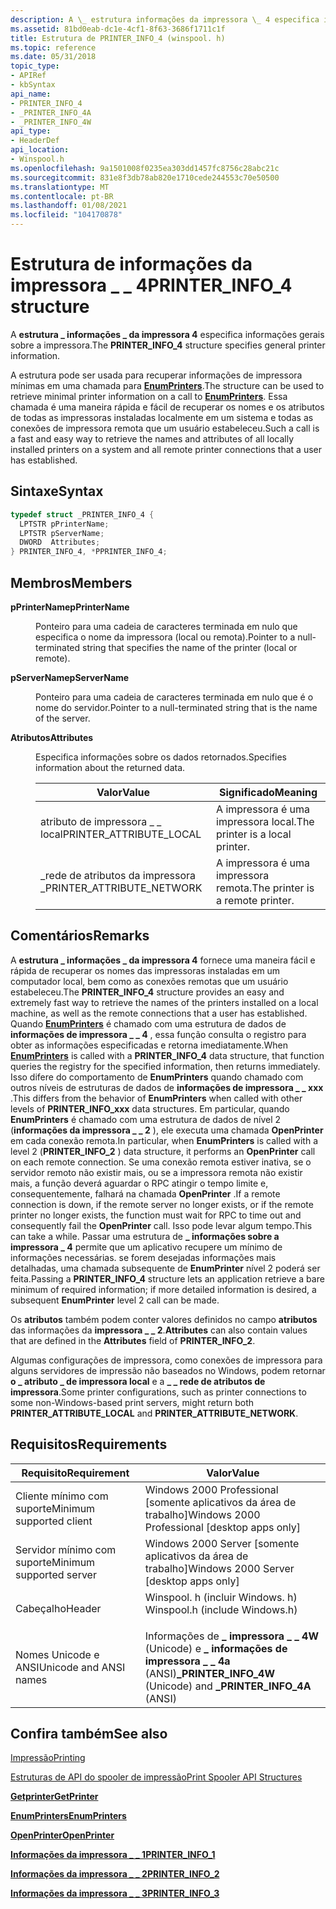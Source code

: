 ```yaml
---
description: A \_ estrutura informações da impressora \_ 4 especifica informações gerais sobre a impressora. A estrutura pode ser usada para recuperar informações de impressora mínimas em uma chamada para EnumPrinters.
ms.assetid: 81bd0eab-dc1e-4cf1-8f63-3686f1711c1f
title: Estrutura de PRINTER_INFO_4 (winspool. h)
ms.topic: reference
ms.date: 05/31/2018
topic_type:
- APIRef
- kbSyntax
api_name:
- PRINTER_INFO_4
- _PRINTER_INFO_4A
- _PRINTER_INFO_4W
api_type:
- HeaderDef
api_location:
- Winspool.h
ms.openlocfilehash: 9a1501008f0235ea303dd1457fc8756c28abc21c
ms.sourcegitcommit: 831e8f3db78ab820e1710cede244553c70e50500
ms.translationtype: MT
ms.contentlocale: pt-BR
ms.lasthandoff: 01/08/2021
ms.locfileid: "104170878"
---
```

# <a name="printer_info_4-structure"></a><span data-ttu-id="ceadf-103">Estrutura de informações da impressora \_ \_ 4</span><span class="sxs-lookup"><span data-stu-id="ceadf-103">PRINTER\_INFO\_4 structure</span></span>

<span data-ttu-id="ceadf-104">A **estrutura \_ informações \_ da impressora 4** especifica informações gerais sobre a impressora.</span><span class="sxs-lookup"><span data-stu-id="ceadf-104">The **PRINTER\_INFO\_4** structure specifies general printer information.</span></span>

<span data-ttu-id="ceadf-105">A estrutura pode ser usada para recuperar informações de impressora mínimas em uma chamada para [**EnumPrinters**](enumprinters.md).</span><span class="sxs-lookup"><span data-stu-id="ceadf-105">The structure can be used to retrieve minimal printer information on a call to [**EnumPrinters**](enumprinters.md).</span></span> <span data-ttu-id="ceadf-106">Essa chamada é uma maneira rápida e fácil de recuperar os nomes e os atributos de todas as impressoras instaladas localmente em um sistema e todas as conexões de impressora remota que um usuário estabeleceu.</span><span class="sxs-lookup"><span data-stu-id="ceadf-106">Such a call is a fast and easy way to retrieve the names and attributes of all locally installed printers on a system and all remote printer connections that a user has established.</span></span>

## <a name="syntax"></a><span data-ttu-id="ceadf-107">Sintaxe</span><span class="sxs-lookup"><span data-stu-id="ceadf-107">Syntax</span></span>


```C++
typedef struct _PRINTER_INFO_4 {
  LPTSTR pPrinterName;
  LPTSTR pServerName;
  DWORD  Attributes;
} PRINTER_INFO_4, *PPRINTER_INFO_4;
```



## <a name="members"></a><span data-ttu-id="ceadf-108">Membros</span><span class="sxs-lookup"><span data-stu-id="ceadf-108">Members</span></span>

<dl> <dt>

<span data-ttu-id="ceadf-109">**pPrinterName**</span><span class="sxs-lookup"><span data-stu-id="ceadf-109">**pPrinterName**</span></span>
</dt> <dd>

<span data-ttu-id="ceadf-110">Ponteiro para uma cadeia de caracteres terminada em nulo que especifica o nome da impressora (local ou remota).</span><span class="sxs-lookup"><span data-stu-id="ceadf-110">Pointer to a null-terminated string that specifies the name of the printer (local or remote).</span></span>

</dd> <dt>

<span data-ttu-id="ceadf-111">**pServerName**</span><span class="sxs-lookup"><span data-stu-id="ceadf-111">**pServerName**</span></span>
</dt> <dd>

<span data-ttu-id="ceadf-112">Ponteiro para uma cadeia de caracteres terminada em nulo que é o nome do servidor.</span><span class="sxs-lookup"><span data-stu-id="ceadf-112">Pointer to a null-terminated string that is the name of the server.</span></span>

</dd> <dt>

<span data-ttu-id="ceadf-113">**Atributos**</span><span class="sxs-lookup"><span data-stu-id="ceadf-113">**Attributes**</span></span>
</dt> <dd>

<span data-ttu-id="ceadf-114">Especifica informações sobre os dados retornados.</span><span class="sxs-lookup"><span data-stu-id="ceadf-114">Specifies information about the returned data.</span></span>



| <span data-ttu-id="ceadf-115">Valor</span><span class="sxs-lookup"><span data-stu-id="ceadf-115">Value</span></span>                       | <span data-ttu-id="ceadf-116">Significado</span><span class="sxs-lookup"><span data-stu-id="ceadf-116">Meaning</span></span>                          |
|-----------------------------|----------------------------------|
| <span data-ttu-id="ceadf-117">atributo de impressora \_ \_ local</span><span class="sxs-lookup"><span data-stu-id="ceadf-117">PRINTER\_ATTRIBUTE\_LOCAL</span></span>   | <span data-ttu-id="ceadf-118">A impressora é uma impressora local.</span><span class="sxs-lookup"><span data-stu-id="ceadf-118">The printer is a local printer.</span></span>  |
| <span data-ttu-id="ceadf-119">\_rede de atributos da impressora \_</span><span class="sxs-lookup"><span data-stu-id="ceadf-119">PRINTER\_ATTRIBUTE\_NETWORK</span></span> | <span data-ttu-id="ceadf-120">A impressora é uma impressora remota.</span><span class="sxs-lookup"><span data-stu-id="ceadf-120">The printer is a remote printer.</span></span> |



 

</dd> </dl>

## <a name="remarks"></a><span data-ttu-id="ceadf-121">Comentários</span><span class="sxs-lookup"><span data-stu-id="ceadf-121">Remarks</span></span>

<span data-ttu-id="ceadf-122">A **estrutura \_ informações \_ da impressora 4** fornece uma maneira fácil e rápida de recuperar os nomes das impressoras instaladas em um computador local, bem como as conexões remotas que um usuário estabeleceu.</span><span class="sxs-lookup"><span data-stu-id="ceadf-122">The **PRINTER\_INFO\_4** structure provides an easy and extremely fast way to retrieve the names of the printers installed on a local machine, as well as the remote connections that a user has established.</span></span> <span data-ttu-id="ceadf-123">Quando [**EnumPrinters**](enumprinters.md) é chamado com uma estrutura de dados de **informações de impressora \_ \_ 4** , essa função consulta o registro para obter as informações especificadas e retorna imediatamente.</span><span class="sxs-lookup"><span data-stu-id="ceadf-123">When [**EnumPrinters**](enumprinters.md) is called with a **PRINTER\_INFO\_4** data structure, that function queries the registry for the specified information, then returns immediately.</span></span> <span data-ttu-id="ceadf-124">Isso difere do comportamento de **EnumPrinters** quando chamado com outros níveis de estruturas de dados de **informações de impressora \_ \_ xxx** .</span><span class="sxs-lookup"><span data-stu-id="ceadf-124">This differs from the behavior of **EnumPrinters** when called with other levels of **PRINTER\_INFO\_xxx** data structures.</span></span> <span data-ttu-id="ceadf-125">Em particular, quando **EnumPrinters** é chamado com uma estrutura de dados de nível 2 (**informações da impressora \_ \_ 2** ), ele executa uma chamada **OpenPrinter** em cada conexão remota.</span><span class="sxs-lookup"><span data-stu-id="ceadf-125">In particular, when **EnumPrinters** is called with a level 2 (**PRINTER\_INFO\_2** ) data structure, it performs an **OpenPrinter** call on each remote connection.</span></span> <span data-ttu-id="ceadf-126">Se uma conexão remota estiver inativa, se o servidor remoto não existir mais, ou se a impressora remota não existir mais, a função deverá aguardar o RPC atingir o tempo limite e, consequentemente, falhará na chamada **OpenPrinter** .</span><span class="sxs-lookup"><span data-stu-id="ceadf-126">If a remote connection is down, if the remote server no longer exists, or if the remote printer no longer exists, the function must wait for RPC to time out and consequently fail the **OpenPrinter** call.</span></span> <span data-ttu-id="ceadf-127">Isso pode levar algum tempo.</span><span class="sxs-lookup"><span data-stu-id="ceadf-127">This can take a while.</span></span> <span data-ttu-id="ceadf-128">Passar uma estrutura de **\_ informações sobre a impressora \_ 4** permite que um aplicativo recupere um mínimo de informações necessárias. se forem desejadas informações mais detalhadas, uma chamada subsequente de **EnumPrinter** nível 2 poderá ser feita.</span><span class="sxs-lookup"><span data-stu-id="ceadf-128">Passing a **PRINTER\_INFO\_4** structure lets an application retrieve a bare minimum of required information; if more detailed information is desired, a subsequent **EnumPrinter** level 2 call can be made.</span></span>

<span data-ttu-id="ceadf-129">Os **atributos** também podem conter valores definidos no campo **atributos** das informações da **impressora \_ \_ 2**.</span><span class="sxs-lookup"><span data-stu-id="ceadf-129">**Attributes** can also contain values that are defined in the **Attributes** field of **PRINTER\_INFO\_2**.</span></span>

<span data-ttu-id="ceadf-130">Algumas configurações de impressora, como conexões de impressora para alguns servidores de impressão não baseados no Windows, podem retornar **o \_ atributo \_ de impressora local** e a **\_ \_ rede de atributos de impressora**.</span><span class="sxs-lookup"><span data-stu-id="ceadf-130">Some printer configurations, such as printer connections to some non-Windows-based print servers, might return both **PRINTER\_ATTRIBUTE\_LOCAL** and **PRINTER\_ATTRIBUTE\_NETWORK**.</span></span>

## <a name="requirements"></a><span data-ttu-id="ceadf-131">Requisitos</span><span class="sxs-lookup"><span data-stu-id="ceadf-131">Requirements</span></span>



| <span data-ttu-id="ceadf-132">Requisito</span><span class="sxs-lookup"><span data-stu-id="ceadf-132">Requirement</span></span> | <span data-ttu-id="ceadf-133">Valor</span><span class="sxs-lookup"><span data-stu-id="ceadf-133">Value</span></span> |
|-------------------------------------|-----------------------------------------------------------------------------------------------------------|
| <span data-ttu-id="ceadf-134">Cliente mínimo com suporte</span><span class="sxs-lookup"><span data-stu-id="ceadf-134">Minimum supported client</span></span><br/> | <span data-ttu-id="ceadf-135">Windows 2000 Professional \[somente aplicativos da área de trabalho\]</span><span class="sxs-lookup"><span data-stu-id="ceadf-135">Windows 2000 Professional \[desktop apps only\]</span></span><br/>                                                |
| <span data-ttu-id="ceadf-136">Servidor mínimo com suporte</span><span class="sxs-lookup"><span data-stu-id="ceadf-136">Minimum supported server</span></span><br/> | <span data-ttu-id="ceadf-137">Windows 2000 Server \[somente aplicativos da área de trabalho\]</span><span class="sxs-lookup"><span data-stu-id="ceadf-137">Windows 2000 Server \[desktop apps only\]</span></span><br/>                                                      |
| <span data-ttu-id="ceadf-138">Cabeçalho</span><span class="sxs-lookup"><span data-stu-id="ceadf-138">Header</span></span><br/>                   | <dl> <span data-ttu-id="ceadf-139"><dt>Winspool. h (incluir Windows. h)</dt></span><span class="sxs-lookup"><span data-stu-id="ceadf-139"><dt>Winspool.h (include Windows.h)</dt></span></span> </dl> |
| <span data-ttu-id="ceadf-140">Nomes Unicode e ANSI</span><span class="sxs-lookup"><span data-stu-id="ceadf-140">Unicode and ANSI names</span></span><br/>   | <span data-ttu-id="ceadf-141">Informações de **\_ impressora \_ \_ 4W** (Unicode) e **\_ informações de impressora \_ \_ 4a** (ANSI)</span><span class="sxs-lookup"><span data-stu-id="ceadf-141">**\_PRINTER\_INFO\_4W** (Unicode) and **\_PRINTER\_INFO\_4A** (ANSI)</span></span><br/>                           |



## <a name="see-also"></a><span data-ttu-id="ceadf-142">Confira também</span><span class="sxs-lookup"><span data-stu-id="ceadf-142">See also</span></span>

<dl> <dt>

[<span data-ttu-id="ceadf-143">Impressão</span><span class="sxs-lookup"><span data-stu-id="ceadf-143">Printing</span></span>](printdocs-printing.md)
</dt> <dt>

[<span data-ttu-id="ceadf-144">Estruturas de API do spooler de impressão</span><span class="sxs-lookup"><span data-stu-id="ceadf-144">Print Spooler API Structures</span></span>](printing-and-print-spooler-structures.md)
</dt> <dt>

[<span data-ttu-id="ceadf-145">**Getprinter**</span><span class="sxs-lookup"><span data-stu-id="ceadf-145">**GetPrinter**</span></span>](getprinter.md)
</dt> <dt>

[<span data-ttu-id="ceadf-146">**EnumPrinters**</span><span class="sxs-lookup"><span data-stu-id="ceadf-146">**EnumPrinters**</span></span>](enumprinters.md)
</dt> <dt>

[<span data-ttu-id="ceadf-147">**OpenPrinter**</span><span class="sxs-lookup"><span data-stu-id="ceadf-147">**OpenPrinter**</span></span>](openprinter.md)
</dt> <dt>

[<span data-ttu-id="ceadf-148">**Informações da impressora \_ \_ 1**</span><span class="sxs-lookup"><span data-stu-id="ceadf-148">**PRINTER\_INFO\_1**</span></span>](printer-info-1.md)
</dt> <dt>

[<span data-ttu-id="ceadf-149">**Informações da impressora \_ \_ 2**</span><span class="sxs-lookup"><span data-stu-id="ceadf-149">**PRINTER\_INFO\_2**</span></span>](printer-info-2.md)
</dt> <dt>

[<span data-ttu-id="ceadf-150">**Informações da impressora \_ \_ 3**</span><span class="sxs-lookup"><span data-stu-id="ceadf-150">**PRINTER\_INFO\_3**</span></span>](printer-info-3.md)
</dt> </dl>

 

 





